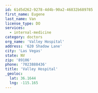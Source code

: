 ```yaml
---
id: 61d5d262-9278-4d4b-90a2-46832b689785
first_name: Eugene
last_name: Van
license_type: DO
services:
  - internal-medicine
category: doctors
org_name: 'Valley Hospital'
address: '620 Shadow Lane'
city: 'Las Vegas'
state: NV
zip: '89106'
phone: '7023888436'
title: 'Valley Hospital'
_geoloc:
  lat: 36.1644
  lng: -115.165
---
```

